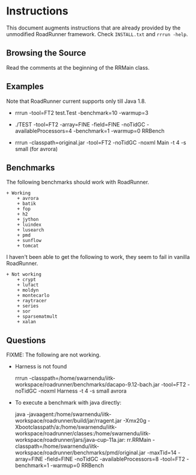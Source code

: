 # Instructions

This document augments instructions that are already provided by the unmodified RoadRunner framework. Check `INSTALL.txt` and `rrrun -help`.

## Browsing the Source

Read the comments at the beginning of the RRMain class.

## Examples

Note that RoadRunner current supports only till Java 1.8.

+ rrrun -tool=FT2 test.Test -benchmark=10 -warmup=3

+ ./TEST -tool=FT2 -array=FINE -field=FINE -noTidGC -availableProcessors=4 -benchmark=1 -warmup=0 RRBench

+ rrrun -classpath=original.jar -tool=FT2 -noTidGC -noxml Main -t 4 -s small (for avrora)

## Benchmarks

The following benchmarks should work with RoadRunner.

    + Working
        + avrora
        + batik
        + fop
        + h2
        + jython
        + luindex
        + lusearch
        + pmd
        + sunflow
        + tomcat

I haven't been able to get the following to work, they seem to fail in vanilla RoadRunner.

    + Not working
        + crypt
        + lufact
        + moldyn
        + montecarlo
        + raytracer
        + series
        + sor
        + sparsematmult
        + xalan

## Questions


FIXME: The following are not working.

+ Harness is not found

    rrrun -classpath=/home/swarnendu/iitk-workspace/roadrunner/benchmarks/dacapo-9.12-bach.jar -tool=FT2 -noTidGC -noxml Harness -t 4 -s small avrora

+ To execute a benchmark with java directly:

    java -javaagent:/home/swarnendu/iitk-workspace/roadrunner/build/jar/rragent.jar -Xmx20g -Xbootclasspath/a:/home/swarnendu/iitk-workspace/roadrunner/classes:/home/swarnendu/iitk-workspace/roadrunner/jars/java-cup-11a.jar: rr.RRMain -classpath=/home/swarnendu/iitk-workspace/roadrunner/benchmarks/pmd/original.jar -maxTid=14 -array=FINE -field=FINE -noTidGC -availableProcessors=8 -tool=FT2 -benchmark=1 -warmup=0 RRBench

